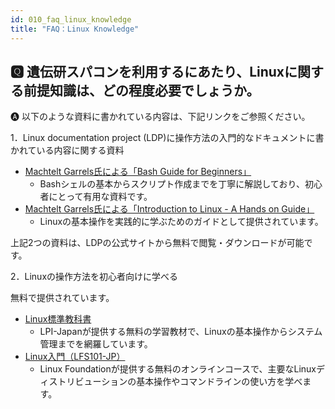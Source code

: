 ```yaml
---
id: 010_faq_linux_knowledge
title: "FAQ：Linux Knowledge"
---
```


## &#x1F180; 遺伝研スパコンを利用するにあたり、Linuxに関する前提知識は、どの程度必要でしょうか。

&#x1F150; 以下のような資料に書かれている内容は、下記リンクをご参照ください。

1．Linux documentation project (LDP)に操作方法の入門的なドキュメントに書かれている内容に関する資料

- [Machtelt Garrels氏による「Bash Guide for Beginners」](https://tldp.org/LDP/Bash-Beginners-Guide/html/index.html?utm_source=chatgpt.com)
    - Bashシェルの基本からスクリプト作成までを丁寧に解説しており、初心者にとって有用な資料です。 
- [Machtelt Garrels氏による「Introduction to Linux - A Hands on Guide」](https://tldp.org/guides.html?utm_source=chatgpt.com)
    - Linuxの基本操作を実践的に学ぶためのガイドとして提供されています。 

上記2つの資料は、LDPの公式サイトから無料で閲覧・ダウンロードが可能です。

2．Linuxの操作方法を初心者向けに学べる

無料で提供されています。
- [Linux標準教科書](https://linuc.org/textbooks/linux/)
    - LPI-Japanが提供する無料の学習教材で、Linuxの基本操作からシステム管理までを網羅しています。
- [Linux入門（LFS101-JP）](https://training.linuxfoundation.org/ja/training/introduction-to-linux-lfs101-jp/)
    - Linux Foundationが提供する無料のオンラインコースで、主要なLinuxディストリビューションの基本操作やコマンドラインの使い方を学べます。

